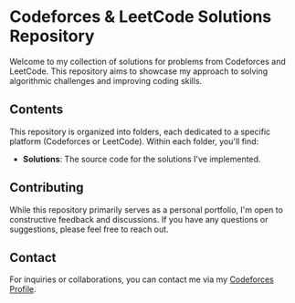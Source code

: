 # Codeforces & LeetCode Solutions Repository

Welcome to my collection of solutions for problems from Codeforces and LeetCode. This repository aims to showcase my approach to solving algorithmic challenges and improving coding skills.


## Contents

This repository is organized into folders, each dedicated to a specific platform (Codeforces or LeetCode). Within each folder, you'll find:

- **Solutions**: The source code for the solutions I've implemented.


## Contributing

While this repository primarily serves as a personal portfolio, I'm open to constructive feedback and discussions. If you have any questions or suggestions, please feel free to reach out.

## Contact

For inquiries or collaborations, you can contact me via my [Codeforces Profile](https://codeforces.com/profile/tanish34).
